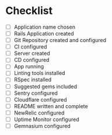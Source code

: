# Checklist

- [ ] Application name chosen
- [ ] Rails Application created
- [ ] Git Repository created and configured
- [ ] CI configured
- [ ] Server created
- [ ] CD configured
- [ ] App running
- [ ] Linting tools installed
- [ ] RSpec installed
- [ ] Suggested gems included
- [ ] Sentry configured
- [ ] Cloudflare configured
- [ ] README written and complete
- [ ] NewRelic configured
- [ ] Uptime Monitor configured
- [ ] Gemnasium configured
